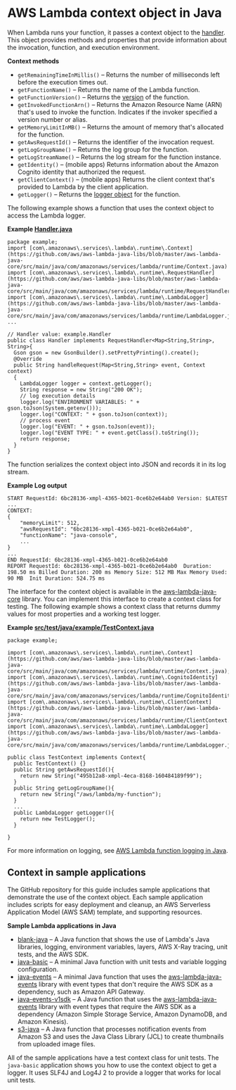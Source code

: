 # AWS Lambda context object in Java<a name="java-context"></a>

When Lambda runs your function, it passes a context object to the [handler](java-handler.md)\. This object provides methods and properties that provide information about the invocation, function, and execution environment\.

**Context methods**
+ `getRemainingTimeInMillis()` – Returns the number of milliseconds left before the execution times out\.
+ `getFunctionName()` – Returns the name of the Lambda function\.
+ `getFunctionVersion()` – Returns the [version](configuration-versions.md) of the function\.
+ `getInvokedFunctionArn()` – Returns the Amazon Resource Name \(ARN\) that's used to invoke the function\. Indicates if the invoker specified a version number or alias\.
+ `getMemoryLimitInMB()` – Returns the amount of memory that's allocated for the function\.
+ `getAwsRequestId()` – Returns the identifier of the invocation request\.
+ `getLogGroupName()` – Returns the log group for the function\.
+ `getLogStreamName()` – Returns the log stream for the function instance\.
+ `getIdentity()` – \(mobile apps\) Returns information about the Amazon Cognito identity that authorized the request\.
+ `getClientContext()` – \(mobile apps\) Returns the client context that's provided to Lambda by the client application\.
+ `getLogger()` – Returns the [logger object](java-logging.md) for the function\.

The following example shows a function that uses the context object to access the Lambda logger\.

**Example [Handler\.java](https://github.com/awsdocs/aws-lambda-developer-guide/blob/master/sample-apps/java-basic/src/main/java/example/Handler.java)**  

```
package example;
import [com\.amazonaws\.services\.lambda\.runtime\.Context](https://github.com/aws/aws-lambda-java-libs/blob/master/aws-lambda-java-core/src/main/java/com/amazonaws/services/lambda/runtime/Context.java)
import [com\.amazonaws\.services\.lambda\.runtime\.RequestHandler](https://github.com/aws/aws-lambda-java-libs/blob/master/aws-lambda-java-core/src/main/java/com/amazonaws/services/lambda/runtime/RequestHandler.java)
import [com\.amazonaws\.services\.lambda\.runtime\.LambdaLogger](https://github.com/aws/aws-lambda-java-libs/blob/master/aws-lambda-java-core/src/main/java/com/amazonaws/services/lambda/runtime/LambdaLogger.java)
...

// Handler value: example.Handler
public class Handler implements RequestHandler<Map<String,String>, String>{
  Gson gson = new GsonBuilder().setPrettyPrinting().create();
  @Override
  public String handleRequest(Map<String,String> event, Context context)
  {
    LambdaLogger logger = context.getLogger();
    String response = new String("200 OK");
    // log execution details
    logger.log("ENVIRONMENT VARIABLES: " + gson.toJson(System.getenv()));
    logger.log("CONTEXT: " + gson.toJson(context));
    // process event
    logger.log("EVENT: " + gson.toJson(event));
    logger.log("EVENT TYPE: " + event.getClass().toString());
    return response;
  }
}
```

The function serializes the context object into JSON and records it in its log stream\.

**Example Log output**  

```
START RequestId: 6bc28136-xmpl-4365-b021-0ce6b2e64ab0 Version: $LATEST
...
CONTEXT: 
{
    "memoryLimit": 512,
    "awsRequestId": "6bc28136-xmpl-4365-b021-0ce6b2e64ab0",
    "functionName": "java-console",
    ...
}
...
END RequestId: 6bc28136-xmpl-4365-b021-0ce6b2e64ab0
REPORT RequestId: 6bc28136-xmpl-4365-b021-0ce6b2e64ab0	Duration: 198.50 ms	Billed Duration: 200 ms	Memory Size: 512 MB	Max Memory Used: 90 MB	Init Duration: 524.75 ms
```

The interface for the context object is available in the [aws\-lambda\-java\-core](https://github.com/aws/aws-lambda-java-libs/tree/master/aws-lambda-java-core) library\. You can implement this interface to create a context class for testing\. The following example shows a context class that returns dummy values for most properties and a working test logger\.

**Example [src/test/java/example/TestContext\.java](https://github.com/awsdocs/aws-lambda-developer-guide/blob/master/sample-apps/java-basic/src/test/java/example/TestContext.java)**  

```
package example;

import [com\.amazonaws\.services\.lambda\.runtime\.Context](https://github.com/aws/aws-lambda-java-libs/blob/master/aws-lambda-java-core/src/main/java/com/amazonaws/services/lambda/runtime/Context.java);
import [com\.amazonaws\.services\.lambda\.runtime\.CognitoIdentity](https://github.com/aws/aws-lambda-java-libs/blob/master/aws-lambda-java-core/src/main/java/com/amazonaws/services/lambda/runtime/CognitoIdentity.java);
import [com\.amazonaws\.services\.lambda\.runtime\.ClientContext](https://github.com/aws/aws-lambda-java-libs/blob/master/aws-lambda-java-core/src/main/java/com/amazonaws/services/lambda/runtime/ClientContext.java);
import [com\.amazonaws\.services\.lambda\.runtime\.LambdaLogger](https://github.com/aws/aws-lambda-java-libs/blob/master/aws-lambda-java-core/src/main/java/com/amazonaws/services/lambda/runtime/LambdaLogger.java)

public class TestContext implements Context{
  public TestContext() {}
  public String getAwsRequestId(){
    return new String("495b12a8-xmpl-4eca-8168-160484189f99");
  }
  public String getLogGroupName(){
    return new String("/aws/lambda/my-function");
  }
  ...
  public LambdaLogger getLogger(){
    return new TestLogger();
  }

}
```

For more information on logging, see [AWS Lambda function logging in Java](java-logging.md)\.

## Context in sample applications<a name="java-context-samples"></a>

The GitHub repository for this guide includes sample applications that demonstrate the use of the context object\. Each sample application includes scripts for easy deployment and cleanup, an AWS Serverless Application Model \(AWS SAM\) template, and supporting resources\.

**Sample Lambda applications in Java**
+ [blank\-java](https://github.com/awsdocs/aws-lambda-developer-guide/tree/master/sample-apps/blank-java) – A Java function that shows the use of Lambda's Java libraries, logging, environment variables, layers, AWS X\-Ray tracing, unit tests, and the AWS SDK\.
+ [java\-basic](https://github.com/awsdocs/aws-lambda-developer-guide/tree/master/sample-apps/java-basic) – A minimal Java function with unit tests and variable logging configuration\.
+ [java\-events](https://github.com/awsdocs/aws-lambda-developer-guide/tree/master/sample-apps/java-events) – A minimal Java function that uses the [aws\-lambda\-java\-events](java-package.md) library with event types that don't require the AWS SDK as a dependency, such as Amazon API Gateway\.
+ [java\-events\-v1sdk](https://github.com/awsdocs/aws-lambda-developer-guide/tree/master/sample-apps/java-events-v1sdk) – A Java function that uses the [aws\-lambda\-java\-events](java-package.md) library with event types that require the AWS SDK as a dependency \(Amazon Simple Storage Service, Amazon DynamoDB, and Amazon Kinesis\)\.
+ [s3\-java](https://github.com/awsdocs/aws-lambda-developer-guide/tree/master/sample-apps/s3-java) – A Java function that processes notification events from Amazon S3 and uses the Java Class Library \(JCL\) to create thumbnails from uploaded image files\.

All of the sample applications have a test context class for unit tests\. The `java-basic` application shows you how to use the context object to get a logger\. It uses SLF4J and Log4J 2 to provide a logger that works for local unit tests\.